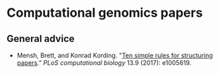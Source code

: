 # Computational genomics papers


## General advice

 - Mensh, Brett, and Konrad Kording. "[Ten simple rules for structuring papers](https://doi.org/10.1371/journal.pcbi.1005830)." _PLoS computational biology_ 13.9 (2017): e1005619.

<!--stackedit_data:
eyJoaXN0b3J5IjpbLTM2MTA3MzIwNywtMTQxMDE2MDU0OSwtMT
UwMjEyMzUyNl19
-->